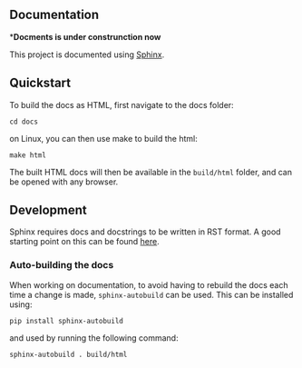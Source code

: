 ## Documentation

***Docments is under construnction now**

This project is documented using [Sphinx](https://www.sphinx-doc.org/en/master/index.html).

## Quickstart

To build the docs as HTML, first navigate to the docs folder:
```
cd docs
```
on Linux, you can then use make to build the html:
```
make html
```
The built HTML docs will then be available in the `build/html` folder, and can be opened with any browser.

## Development

Sphinx requires docs and docstrings to be written in RST format. A good starting point on this can be found
[here](https://sphinx-tutorial.readthedocs.io/step-1/).

### Auto-building the docs

When working on documentation, to avoid having to rebuild the docs each time a change is made, `sphinx-autobuild` can
be used. This can be installed using:
```
pip install sphinx-autobuild
```
and used by running the following command:
```
sphinx-autobuild . build/html
```
